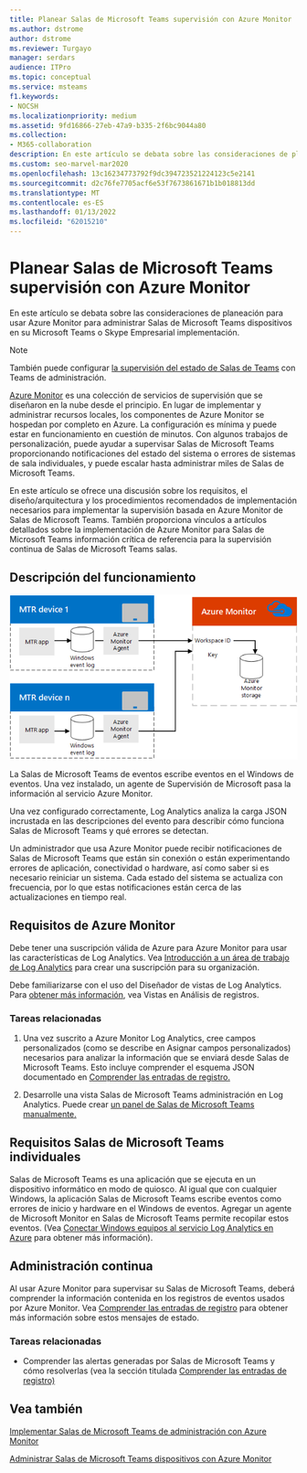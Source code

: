```yaml
---
title: Planear Salas de Microsoft Teams supervisión con Azure Monitor
ms.author: dstrome
author: dstrome
ms.reviewer: Turgayo
manager: serdars
audience: ITPro
ms.topic: conceptual
ms.service: msteams
f1.keywords:
- NOCSH
ms.localizationpriority: medium
ms.assetid: 9fd16866-27eb-47a9-b335-2f6bc9044a80
ms.collection:
- M365-collaboration
description: En este artículo se debata sobre las consideraciones de planeación para usar Azure Monitor para supervisar Salas de Microsoft Teams en su Skype Empresarial o Teams implementación.
ms.custom: seo-marvel-mar2020
ms.openlocfilehash: 13c16234773792f9dc394723521224123c5e2141
ms.sourcegitcommit: d2c76fe7705acf6e53f7673861671b1b018813dd
ms.translationtype: MT
ms.contentlocale: es-ES
ms.lasthandoff: 01/13/2022
ms.locfileid: "62015210"
---
```

# <a name="plan-microsoft-teams-rooms-monitoring-with-azure-monitor"></a>Planear Salas de Microsoft Teams supervisión con Azure Monitor
 
 En este artículo se debata sobre las consideraciones de planeación para usar Azure Monitor para administrar Salas de Microsoft Teams dispositivos en su Microsoft Teams o Skype Empresarial implementación.

> [!NOTE]
> También puede configurar [la supervisión del estado de Salas de Teams](../alerts/device-health-status.md) con Teams de administración.

[Azure Monitor](/azure/azure-monitor/overview) es una colección de servicios de supervisión que se diseñaron en la nube desde el principio. En lugar de implementar y administrar recursos locales, los componentes de Azure Monitor se hospedan por completo en Azure. La configuración es mínima y puede estar en funcionamiento en cuestión de minutos. Con algunos trabajos de personalización, puede ayudar a supervisar Salas de Microsoft Teams proporcionando notificaciones del estado del sistema o errores de sistemas de sala individuales, y puede escalar hasta administrar miles de Salas de Microsoft Teams.
  
En este artículo se ofrece una discusión sobre los requisitos, el diseño/arquitectura y los procedimientos recomendados de implementación necesarios para implementar la supervisión basada en Azure Monitor de Salas de Microsoft Teams. También proporciona vínculos a artículos detallados sobre la implementación de Azure Monitor para Salas de Microsoft Teams información crítica de referencia para la supervisión continua de Salas de Microsoft Teams salas.
  
## <a name="functional-overview"></a>Descripción del funcionamiento

![diagrama de Salas de Microsoft Teams con Azure Monitor.](../media/3f2ae1b8-61ea-4cd6-afb4-4bd75ccc746a.png)
  
La Salas de Microsoft Teams de eventos escribe eventos en el Windows de eventos. Una vez instalado, un agente de Supervisión de Microsoft pasa la información al servicio Azure Monitor.
  
Una vez configurado correctamente, Log Analytics analiza la carga JSON incrustada en las descripciones del evento para describir cómo funciona Salas de Microsoft Teams y qué errores se detectan.
  
Un administrador que usa Azure Monitor puede recibir notificaciones de Salas de Microsoft Teams que están sin conexión o están experimentando errores de aplicación, conectividad o hardware, así como saber si es necesario reiniciar un sistema. Cada estado del sistema se actualiza con frecuencia, por lo que estas notificaciones están cerca de las actualizaciones en tiempo real.
  
## <a name="azure-monitor-requirements"></a>Requisitos de Azure Monitor

Debe tener una suscripción válida de Azure para Azure Monitor para usar las características de Log Analytics. Vea [Introducción a un área de trabajo de Log Analytics](/azure/azure-monitor/learn/quick-create-workspace) para crear una suscripción para su organización.
  
Debe familiarizarse con el uso del Diseñador de vistas de Log Analytics. Para [obtener más información,](/azure/azure-monitor/platform/view-designer) vea Vistas en Análisis de registros.
  
### <a name="related-tasks"></a>Tareas relacionadas

1. Una vez suscrito a Azure Monitor Log Analytics, [](azure-monitor-deploy.md#Custom_fields)cree campos personalizados (como se describe en Asignar campos personalizados) necesarios para analizar la información que se enviará desde Salas de Microsoft Teams. Esto incluye comprender el esquema JSON documentado en [Comprender las entradas de registro.](azure-monitor-manage.md#understand-the-log-entries)
    
2. Desarrolle una vista Salas de Microsoft Teams administración en Log Analytics. Puede crear [un panel de Salas de Microsoft Teams manualmente.](azure-monitor-deploy.md#create-a-microsoft-teams-rooms-dashboard-manually)
    
## <a name="individual-microsoft-teams-rooms-requirements"></a>Requisitos Salas de Microsoft Teams individuales

Salas de Microsoft Teams es una aplicación que se ejecuta en un dispositivo informático en modo de quiosco. Al igual que con cualquier Windows, la aplicación Salas de Microsoft Teams escribe eventos como errores de inicio y hardware en el Windows de eventos. Agregar un agente de Microsoft Monitor en Salas de Microsoft Teams permite recopilar estos eventos. (Vea [Conectar Windows equipos al servicio Log Analytics en Azure](/azure/azure-monitor/platform/agent-windows) para obtener más información).
  
## <a name="ongoing-management"></a>Administración continua

Al usar Azure Monitor para supervisar su Salas de Microsoft Teams, deberá comprender la información contenida en los registros de eventos usados por Azure Monitor. Vea [Comprender las entradas de registro](azure-monitor-manage.md#understand-the-log-entries) para obtener más información sobre estos mensajes de estado.
  
### <a name="related-tasks"></a>Tareas relacionadas

- Comprender las alertas generadas por Salas de Microsoft Teams y cómo resolverlas (vea la sección titulada [Comprender las entradas de registro)](azure-monitor-manage.md#understand-the-log-entries)
    
## <a name="see-also"></a>Vea también

[Implementar Salas de Microsoft Teams de administración con Azure Monitor](azure-monitor-deploy.md)
  
[Administrar Salas de Microsoft Teams dispositivos con Azure Monitor](azure-monitor-manage.md)
